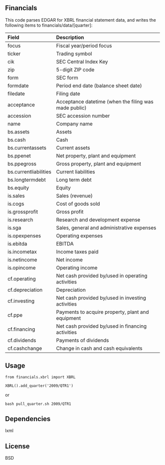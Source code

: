 
## Financials
This code parses EDGAR for XBRL financial statement data, and writes the 
following items to financials/data/[quarter]:

| Field | Description |
| :--- | :--- |
| focus | Fiscal year/period focus |
| ticker | Trading symbol |
| cik | SEC Central Index Key |
| zip | 5-digit ZIP code |
| form | SEC form |
| formdate | Period end date (balance sheet date) |
| filedate | Filing date |
| acceptance | Acceptance datetime (when the filing was made public) |
| accession | SEC accession number |
| name | Company name |
| bs.assets | Assets |
| bs.cash | Cash |
| bs.currentassets | Current assets |
| bs.ppenet | Net property, plant and equipment |
| bs.ppegross | Gross property, plant and equipment |
| bs.currentliabilities | Current liabilities |
| bs.longtermdebt | Long term debt |
| bs.equity | Equity |
| is.sales | Sales (revenue) |
| is.cogs | Cost of goods sold |
| is.grossprofit | Gross profit |
| is.research | Research and development expense |
| is.sga | Sales, general and administrative expenses |
| is.opexpenses | Operating expenses |
| is.ebitda | EBITDA |
| is.incometax | Income taxes paid |
| is.netincome | Net income |
| is.opincome | Operating income |
| cf.operating | Net cash provided by/used in operating activities |
| cf.depreciation | Depreciation |
| cf.investing | Net cash provided by/used in investing activities |
| cf.ppe | Payments to acquire property, plant and equipment |
| cf.financing | Net cash provided by/used in financing activities |
| cf.dividends | Payments of dividends |
| cf.cashchange | Change in cash and cash equivalents |


## Usage
```
from financials.xbrl import XBRL

XBRL().add_quarter('2009/QTR1')
```
or
```
bash pull_quarter.sh 2009/QTR1
```

## Dependencies
lxml


## License
BSD

